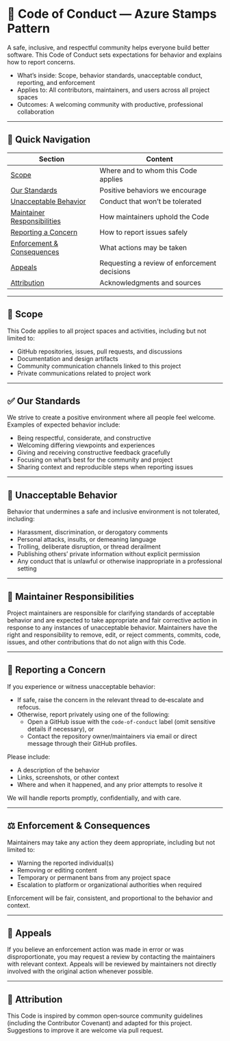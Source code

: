 # 🌟 Code of Conduct — Azure Stamps Pattern

A safe, inclusive, and respectful community helps everyone build better software. This Code of Conduct sets expectations for behavior and explains how to report concerns.

- What’s inside: Scope, behavior standards, unacceptable conduct, reporting, and enforcement
- Applies to: All contributors, maintainers, and users across all project spaces
- Outcomes: A welcoming community with productive, professional collaboration

---

## 🧭 Quick Navigation

| Section | Content |
|---------|---------|
| [Scope](#-scope) | Where and to whom this Code applies |
| [Our Standards](#-our-standards) | Positive behaviors we encourage |
| [Unacceptable Behavior](#-unacceptable-behavior) | Conduct that won’t be tolerated |
| [Maintainer Responsibilities](#-maintainer-responsibilities) | How maintainers uphold the Code |
| [Reporting a Concern](#-reporting-a-concern) | How to report issues safely |
| [Enforcement & Consequences](#-enforcement--consequences) | What actions may be taken |
| [Appeals](#-appeals) | Requesting a review of enforcement decisions |
| [Attribution](#-attribution) | Acknowledgments and sources |

---

## 🔎 Scope

This Code applies to all project spaces and activities, including but not limited to:
- GitHub repositories, issues, pull requests, and discussions
- Documentation and design artifacts
- Community communication channels linked to this project
- Private communications related to project work

---

## ✅ Our Standards

We strive to create a positive environment where all people feel welcome. Examples of expected behavior include:
- Being respectful, considerate, and constructive
- Welcoming differing viewpoints and experiences
- Giving and receiving constructive feedback gracefully
- Focusing on what’s best for the community and project
- Sharing context and reproducible steps when reporting issues

---

## 🚫 Unacceptable Behavior

Behavior that undermines a safe and inclusive environment is not tolerated, including:
- Harassment, discrimination, or derogatory comments
- Personal attacks, insults, or demeaning language
- Trolling, deliberate disruption, or thread derailment
- Publishing others’ private information without explicit permission
- Any conduct that is unlawful or otherwise inappropriate in a professional setting

---

## 🧰 Maintainer Responsibilities

Project maintainers are responsible for clarifying standards of acceptable behavior and are expected to take appropriate and fair corrective action in response to any instances of unacceptable behavior. Maintainers have the right and responsibility to remove, edit, or reject comments, commits, code, issues, and other contributions that do not align with this Code.

---

## 📣 Reporting a Concern

If you experience or witness unacceptable behavior:
- If safe, raise the concern in the relevant thread to de‑escalate and refocus.
- Otherwise, report privately using one of the following:
  - Open a GitHub issue with the `code-of-conduct` label (omit sensitive details if necessary), or
  - Contact the repository owner/maintainers via email or direct message through their GitHub profiles.

Please include:
- A description of the behavior
- Links, screenshots, or other context
- Where and when it happened, and any prior attempts to resolve it

We will handle reports promptly, confidentially, and with care.

---

## ⚖️ Enforcement & Consequences

Maintainers may take any action they deem appropriate, including but not limited to:
- Warning the reported individual(s)
- Removing or editing content
- Temporary or permanent bans from any project space
- Escalation to platform or organizational authorities when required

Enforcement will be fair, consistent, and proportional to the behavior and context.

---

## 📨 Appeals

If you believe an enforcement action was made in error or was disproportionate, you may request a review by contacting the maintainers with relevant context. Appeals will be reviewed by maintainers not directly involved with the original action whenever possible.

---

## 🧾 Attribution

This Code is inspired by common open‑source community guidelines (including the Contributor Covenant) and adapted for this project. Suggestions to improve it are welcome via pull request.
